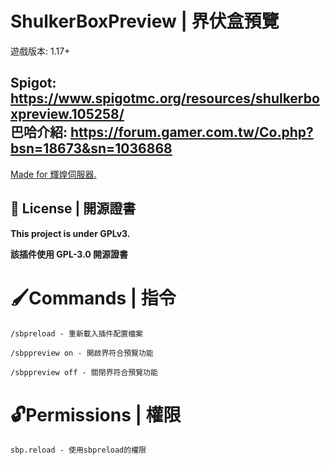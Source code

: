 # ShulkerBoxPreview | 界伏盒預覽
遊戲版本: 1.17+

Spigot: https://www.spigotmc.org/resources/shulkerboxpreview.105258/<br>
巴哈介紹: https://forum.gamer.com.tw/Co.php?bsn=18673&sn=1036868
---

[Made for 輝煌伺服器.](https://discord.gg/5MHGpAFGEN "The Copyright of the entire source codes is owned by YT_iceice according to Article 10 the Copyright Law of the Republic of China.")

## 📃 License | 開源證書

**This project is under GPLv3.**

**該插件使用 GPL-3.0 開源證書**

# 🖌Commands | 指令
```
/sbpreload - 重新載入插件配置檔案 

/sbppreview on - 開啟界符合預覽功能

/sbppreview off - 關閉界符合預覽功能
```

# 🔓Permissions | 權限
```
sbp.reload - 使用sbpreload的權限
```
